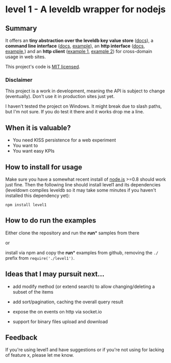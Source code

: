 # level 1 - A leveldb wrapper for nodejs



## Summary

It offers an **tiny abstraction over the leveldb key value store**
([docs](https://github.com/JosePedroDias/level1/blob/master/docs/core.md)),
a **command line interface**
([docs](https://github.com/JosePedroDias/level1/blob/master/docs/cli.md),
 [example](https://github.com/JosePedroDias/level1/blob/master/examples/server/cli.md)),
an **http interface**
([docs](https://github.com/JosePedroDias/level1/blob/master/docs/http.md),
 [example](https://github.com/JosePedroDias/level1/blob/master/examples/server/http.md),) and
an **http client**
([example 1](https://github.com/JosePedroDias/level1/blob/master/examples/client/http.html),
 [example 2](https://github.com/JosePedroDias/level1/blob/master/examples/client/img.html)) for cross-domain usage in web sites.

This project's code is [MIT licensed](http://www.tldrlegal.com/license/mit-license#).


### Disclaimer

This project is a work in development, meaning the API is subject to change (eventually).
Don't use it in production sites just yet.

I haven't tested the project on Windows. It might break due to slash paths, but I'm not sure. If you do test it there and it works drop me a line.



## When it is valuable?

* You need KISS persistence for a web experiment
* You want to 
* You want easy KPIs



## How to install for usage

Make sure you have a somewhat recent install of [node.js](http://nodejs.org/) >=0.8 should work just fine.
Then the following line should install level1 and its dependencies (leveldown compiles leveldb so it may take some minutes if you haven't installed this dependency yet):

    npm install level1



## How to do run the examples

Either clone the repository and run the **run*** samples from there

or

install via npm and copy the **run*** examples from github, removing the `./` prefix from `require('./level1')`.



## Ideas that I may pursuit next...

* add modify method (or extend search) to allow changing/deleting a subset of the items

* add sort/pagination, caching the overall query result

* expose the on events on http via socket.io

* support for binary files upload and download



## Feedback

If you're using level1 and have suggestions or if you're not using for lacking of feature x, please let me know.
